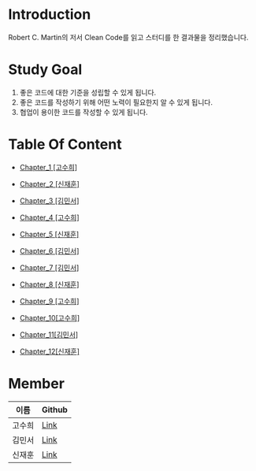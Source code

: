 # Introduction

Robert C. Martin의 저서 Clean Code를 읽고 스터디를 한 결과물을 정리했습니다.



# Study Goal

1. 좋은 코드에 대한 기준을 성립할 수 있게 됩니다. 
2. 좋은 코드를 작성하기 위해 어떤 노력이 필요한지 알 수 있게 됩니다.
3. 협업이 용이한 코드를 작성할 수 있게 됩니다.



# Table Of Content 

- [Chapter_1 [고수희]](https://github.com/suheego/study_clean_code/blob/main/Chapter_1/SuHee_Go.md)
- [Chapter_2 [신재훈]](https://github.com/suheego/study_clean_code/blob/main/Chapter_2/Noah_Shin.md)
- [Chapter_3 [김민서]](https://github.com/suheego/study_clean_code/blob/main/Chapter_3/Minseo_Kim.md)
- [Chapter_4 [고수희]](https://github.com/suheego/study_clean_code/blob/main/Chapter_4/SuHee_Go.md)
- [Chapter_5 [신재훈]](https://github.com/suheego/study_clean_code/blob/main/Chapter_5/Noah_Shin.md)
- [Chapter_6 [김민서]](https://github.com/suheego/study_clean_code/blob/main/Chapter_6/Minseo_Kim.md)
- [Chapter_7 [김민서]](https://github.com/suheego/study_clean_code/blob/main/Chapter_7/Minseo_Kim.md)
- [Chapter_8 [신재훈]](https://github.com/suheego/study_clean_code/blob/main/Chapter_8/Noah_Shin.md)
- [Chapter_9 [고수희]](https://github.com/suheego/study_clean_code/blob/main/Chapter_9/SuHee_Go.md)

- [Chapter_10[고수희]](https://github.com/suheego/study_clean_code/blob/main/Chapter_10/SuHee_Go.md)
- [Chapter_11[김민서]](https://github.com/suheego/study_clean_code/blob/main/Chapter_11/Minseo_Kim.md)
- [Chapter_12[신재훈]](https://github.com/suheego/study_clean_code/blob/main/Chapter_12/Noah_Shin.md)

# Member

| 이름   | Github                               |
| ------ | ------------------------------------ |
| 고수희 | [Link](https://github.com/suheego)   |
| 김민서 | [Link](https://github.com/gemma-Kim) |
| 신재훈 | [Link](https://github.com/NoahShin)  |


